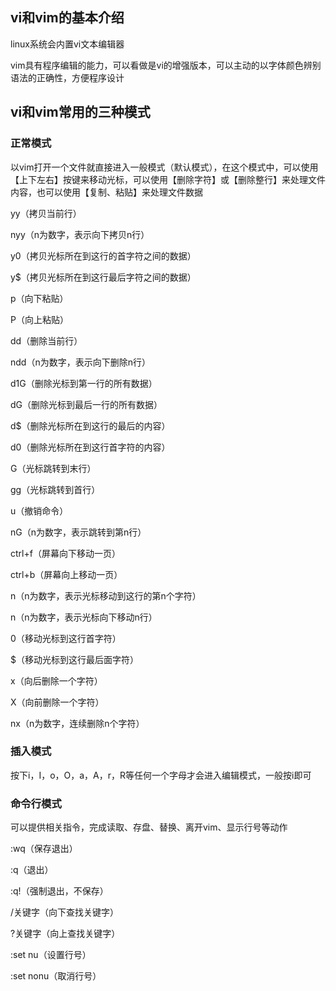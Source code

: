 ## vi和vim的基本介绍

linux系统会内置vi文本编辑器

vim具有程序编辑的能力，可以看做是vi的增强版本，可以主动的以字体颜色辨别语法的正确性，方便程序设计

## vi和vim常用的三种模式

### 正常模式

以vim打开一个文件就直接进入一般模式（默认模式），在这个模式中，可以使用【上下左右】按键来移动光标，可以使用【删除字符】或【删除整行】来处理文件内容，也可以使用【复制、粘贴】来处理文件数据

yy（拷贝当前行）

nyy（n为数字，表示向下拷贝n行）

y0（拷贝光标所在到这行的首字符之间的数据）

y$（拷贝光标所在到这行最后字符之间的数据）

p（向下粘贴）

P（向上粘贴）

dd（删除当前行）

ndd（n为数字，表示向下删除n行）

d1G（删除光标到第一行的所有数据）

dG（删除光标到最后一行的所有数据）

d$（删除光标所在到这行的最后的内容）

d0（删除光标所在到这行首字符的内容）

G（光标跳转到末行）

gg（光标跳转到首行）

u（撤销命令）

nG（n为数字，表示跳转到第n行）

ctrl+f（屏幕向下移动一页）

ctrl+b（屏幕向上移动一页）

n<space>（n为数字，表示光标移动到这行的第n个字符）

n<Enter>（n为数字，表示光标向下移动n行）

0（移动光标到这行首字符）

$（移动光标到这行最后面字符）

x（向后删除一个字符）

X（向前删除一个字符）

nx（n为数字，连续删除n个字符）

### 插入模式

按下i，I，o，O，a，A，r，R等任何一个字母才会进入编辑模式，一般按i即可

### 命令行模式

可以提供相关指令，完成读取、存盘、替换、离开vim、显示行号等动作

:wq（保存退出）

:q（退出）

:q!（强制退出，不保存）

/关键字（向下查找关键字）

?关键字（向上查找关键字）

:set nu（设置行号）

:set nonu（取消行号）